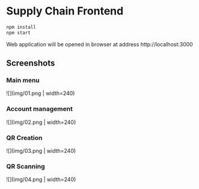 # Supply Chain Frontend

```bash
npm install
npm start
```

Web application will be opened in browser at address http://localhost:3000

## Screenshots

### Main menu

![](img/01.png | width=240)

### Account management

![](img/02.png | width=240)

### QR Creation

![](img/03.png | width=240)

### QR Scanning

![](img/04.png | width=240)